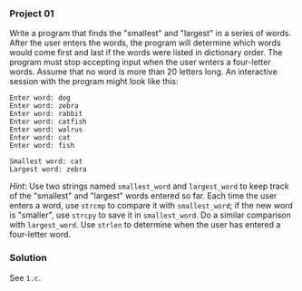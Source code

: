 ### Project 01

Write a program that finds the "smallest" and "largest" in a series of words.
After the user enters the words, the program will determine which words would
come first and last if the words were listed in dictionary order. The program
must stop accepting input when the user wnters a four-letter words. Assume that
no word is more than 20 letters long. An interactive session with the program
might look like this:

```
Enter word: dog
Enter word: zebra
Enter word: rabbit
Enter word: catfish
Enter word: walrus
Enter word: cat
Enter word: fish

Smallest word: cat
Largest word: zebra
```

_Hint_: Use two strings named `smallest_word` and `largest_word` to keep track
of the "smallest" and "largest" words entered so far. Each time the user enters
a word, use `strcmp` to compare it with `smallest_word`; if the new word is
"smaller", use `strcpy` to save it in `smallest_word`. Do a similar comparison
with `largest_word`. Use `strlen` to determine when the user has entered a
four-letter word.

### Solution

See `1.c`.
